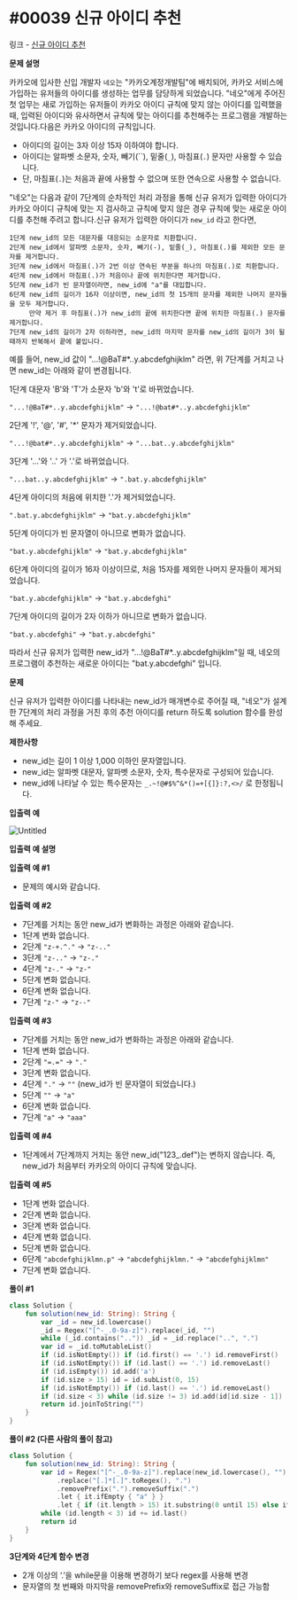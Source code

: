 # #00039 신규 아이디 추천

링크 - [신규 아이디 추천](https://school.programmers.co.kr/learn/courses/30/lessons/72410)

**문제 설명**

카카오에 입사한 신입 개발자 `네오`는 "카카오계정개발팀"에 배치되어, 카카오 서비스에 가입하는 유저들의 아이디를 생성하는 업무를 담당하게 되었습니다. "네오"에게 주어진 첫 업무는 새로 가입하는 유저들이 카카오 아이디 규칙에 맞지 않는 아이디를 입력했을 때, 입력된 아이디와 유사하면서 규칙에 맞는 아이디를 추천해주는 프로그램을 개발하는 것입니다.다음은 카카오 아이디의 규칙입니다.

- 아이디의 길이는 3자 이상 15자 이하여야 합니다.
- 아이디는 알파벳 소문자, 숫자, 빼기(``), 밑줄(`_`), 마침표(`.`) 문자만 사용할 수 있습니다.
- 단, 마침표(`.`)는 처음과 끝에 사용할 수 없으며 또한 연속으로 사용할 수 없습니다.

"네오"는 다음과 같이 7단계의 순차적인 처리 과정을 통해 신규 유저가 입력한 아이디가 카카오 아이디 규칙에 맞는 지 검사하고 규칙에 맞지 않은 경우 규칙에 맞는 새로운 아이디를 추천해 주려고 합니다.신규 유저가 입력한 아이디가 `new_id` 라고 한다면,

```
1단계 new_id의 모든 대문자를 대응되는 소문자로 치환합니다.
2단계 new_id에서 알파벳 소문자, 숫자, 빼기(-), 밑줄(_), 마침표(.)를 제외한 모든 문자를 제거합니다.
3단계 new_id에서 마침표(.)가 2번 이상 연속된 부분을 하나의 마침표(.)로 치환합니다.
4단계 new_id에서 마침표(.)가 처음이나 끝에 위치한다면 제거합니다.
5단계 new_id가 빈 문자열이라면, new_id에 "a"를 대입합니다.
6단계 new_id의 길이가 16자 이상이면, new_id의 첫 15개의 문자를 제외한 나머지 문자들을 모두 제거합니다.
     만약 제거 후 마침표(.)가 new_id의 끝에 위치한다면 끝에 위치한 마침표(.) 문자를 제거합니다.
7단계 new_id의 길이가 2자 이하라면, new_id의 마지막 문자를 new_id의 길이가 3이 될 때까지 반복해서 끝에 붙입니다.
```

예를 들어, new_id 값이 "...!@BaT#*..y.abcdefghijklm" 라면, 위 7단계를 거치고 나면 new_id는 아래와 같이 변경됩니다.

1단계 대문자 'B'와 'T'가 소문자 'b'와 't'로 바뀌었습니다.

`"...!@BaT#*..y.abcdefghijklm"` → `"...!@bat#*..y.abcdefghijklm"`

2단계 '!', '@', '#', '*' 문자가 제거되었습니다.

`"...!@bat#*..y.abcdefghijklm"` → `"...bat..y.abcdefghijklm"`

3단계 '...'와 '..' 가 '.'로 바뀌었습니다.

`"...bat..y.abcdefghijklm"` → `".bat.y.abcdefghijklm"`

4단계 아이디의 처음에 위치한 '.'가 제거되었습니다.

`".bat.y.abcdefghijklm"` → `"bat.y.abcdefghijklm"`

5단계 아이디가 빈 문자열이 아니므로 변화가 없습니다.

`"bat.y.abcdefghijklm"` → `"bat.y.abcdefghijklm"`

6단계 아이디의 길이가 16자 이상이므로, 처음 15자를 제외한 나머지 문자들이 제거되었습니다.

`"bat.y.abcdefghijklm"` → `"bat.y.abcdefghi"`

7단계 아이디의 길이가 2자 이하가 아니므로 변화가 없습니다.

`"bat.y.abcdefghi"` → `"bat.y.abcdefghi"`

따라서 신규 유저가 입력한 new_id가 "...!@BaT#*..y.abcdefghijklm"일 때, 네오의 프로그램이 추천하는 새로운 아이디는 "bat.y.abcdefghi" 입니다.

****문제****

신규 유저가 입력한 아이디를 나타내는 new_id가 매개변수로 주어질 때, "네오"가 설계한 7단계의 처리 과정을 거친 후의 추천 아이디를 return 하도록 solution 함수를 완성해 주세요.

****제한사항****

- new_id는 길이 1 이상 1,000 이하인 문자열입니다.
- new_id는 알파벳 대문자, 알파벳 소문자, 숫자, 특수문자로 구성되어 있습니다.
- new_id에 나타날 수 있는 특수문자는 `_.~!@#$%^&*()=+[{]}:?,<>/` 로 한정됩니다.

****입출력 예****

![Untitled](https://user-images.githubusercontent.com/105714784/220816907-e3e84291-5938-4dbd-aa2d-be771da69972.png)

****입출력 예 설명****

**입출력 예 #1**

- 문제의 예시와 같습니다.

**입출력 예 #2**

- 7단계를 거치는 동안 new_id가 변화하는 과정은 아래와 같습니다.
- 1단계 변화 없습니다.
- 2단계 `"z-+.^."` → `"z-.."`
- 3단계 `"z-.."` → `"z-."`
- 4단계 `"z-."` → `"z-"`
- 5단계 변화 없습니다.
- 6단계 변화 없습니다.
- 7단계 `"z-"` → `"z--"`

**입출력 예 #3**

- 7단계를 거치는 동안 new_id가 변화하는 과정은 아래와 같습니다.
- 1단계 변화 없습니다.
- 2단계 `"=.="` → `"."`
- 3단계 변화 없습니다.
- 4단계 `"."` → `""` (new_id가 빈 문자열이 되었습니다.)
- 5단계 `""` → `"a"`
- 6단계 변화 없습니다.
- 7단계 `"a"` → `"aaa"`

**입출력 예 #4**

- 1단계에서 7단계까지 거치는 동안 new_id("123_.def")는 변하지 않습니다. 즉, new_id가 처음부터 카카오의 아이디 규칙에 맞습니다.

**입출력 예 #5**

- 1단계 변화 없습니다.
- 2단계 변화 없습니다.
- 3단계 변화 없습니다.
- 4단계 변화 없습니다.
- 5단계 변화 없습니다.
- 6단계 `"abcdefghijklmn.p"` → `"abcdefghijklmn."` → `"abcdefghijklmn"`
- 7단계 변화 없습니다.

**풀이 #1**

```kotlin
class Solution {
    fun solution(new_id: String): String {
        var _id = new_id.lowercase()
        _id = Regex("[^-_.0-9a-z]").replace(_id, "")
        while (_id.contains("..")) _id = _id.replace("..", ".")
        var id = _id.toMutableList()
        if (id.isNotEmpty()) if (id.first() == '.') id.removeFirst()
        if (id.isNotEmpty()) if (id.last() == '.') id.removeLast()
        if (id.isEmpty()) id.add('a')
        if (id.size > 15) id = id.subList(0, 15)
        if (id.isNotEmpty()) if (id.last() == '.') id.removeLast()
        if (id.size < 3) while (id.size != 3) id.add(id[id.size - 1])
        return id.joinToString("")
    }
}
```

**풀이 #2 (다른 사람의 풀이 참고)**

```kotlin
class Solution {
    fun solution(new_id: String): String {
        var id = Regex("[^-_.0-9a-z]").replace(new_id.lowercase(), "")
            .replace("[.]*[.]".toRegex(), ".")
            .removePrefix(".").removeSuffix(".")
            .let { it.ifEmpty { "a" } }
            .let { if (it.length > 15) it.substring(0 until 15) else it }.removeSuffix(".")
        while (id.length < 3) id += id.last()
        return id
    }
}
```

**3단계와 4단계 함수 변경**

- 2개 이상의 ‘.’을 while문을 이용해 변경하기 보다 regex를 사용해 변경
- 문자열의 첫 번째와 마지막을 removePrefix와 removeSuffix로 접근 가능함
